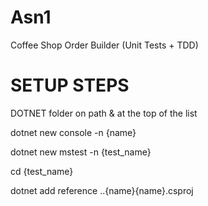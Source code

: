 # Asn1
Coffee Shop Order Builder (Unit Tests + TDD)


# SETUP STEPS
DOTNET folder on path & at the top of the list

dotnet new console -n {name}

dotnet new mstest -n {test_name}

cd {test_name}

dotnet add reference ..\{name}\{name}.csproj
